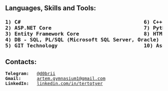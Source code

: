 
<h2>Languages, Skills and Tools: </h2>

<h3><pre>1) C#                                        6) C++ Basics 
2) ASP.NET Core                              7) Python 
3) Entity Framework Core                     8) HTML5, CSS
4) DB - SQL, PL/SQL (Microsoft SQL Server, Oracle)    9) WEB, Computer Systems                              
5) GIT Technology                            10) Assembly Basics 
</h3></pre>

<h2>Contacts: </h2>
<pre>
<b>Telegram: </b>  <a href="https://t.me/d0brii">@d0brii</a>
<b>Gmail: </b>     <a href="mailto:artem.gymnasium1@gmail.com">artem.gymnasium1@gmail.com</a>
<b>LinkedIn: </b>  <a href="https://www.linkedin.com/in/tertotyer/">linkedin.com/in/tertotyer</a> </pre>
